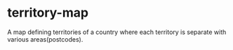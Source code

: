 # territory-map
A map defining territories of a country where each territory is separate with various areas(postcodes).
